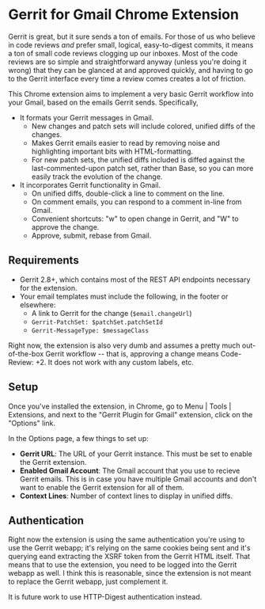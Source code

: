 Gerrit for Gmail Chrome Extension
=================================

Gerrit is great, but it sure sends a ton of emails.  For those of us who believe in code reviews _and_ prefer
small, logical, easy-to-digest commits, it means a ton of small code reviews clogging up our inboxes.  Most
of the code reviews are so simple and straightforward anyway (unless you're doing it wrong) that they can be
glanced at and approved quickly, and having to go to the Gerrit interface every time a review comes creates a
lot of friction.

This Chrome extension aims to implement a very basic Gerrit workflow into your Gmail, based on the emails Gerrit sends.
Specifically,

* It formats your Gerrit messages in Gmail.
  * New changes and patch sets will include colored, unified diffs of the changes.
  * Makes Gerrit emails easier to read by removing noise and highlighting important bits with HTML-formatting.
  * For new patch sets, the unified diffs included is diffed against the last-commented-upon patch set,
    rather than Base, so you can more easily track the evolution of the change.
* It incorporates Gerrit functionality in Gmail.
  * On unified diffs, double-click a line to comment on the line.
  * On comment emails, you can respond to a comment in-line from Gmail.
  * Convenient shortcuts: "w" to open change in Gerrit, and "W" to approve the change.
  * Approve, submit, rebase from Gmail.

Requirements
------------

* Gerrit 2.8+, which contains most of the REST API endpoints necessary for the extension.
* Your email templates must include the following, in the footer or elsewhere:
  * A link to Gerrit for the change (`$email.changeUrl`)
  * `Gerrit-PatchSet: $patchSet.patchSetId`
  * `Gerrit-MessageType: $messageClass`

Right now, the extension is also very dumb and assumes a pretty much out-of-the-box Gerrit workflow -- that is, 
approving a change means Code-Review: +2.  It does not work with any custom labels, etc.

Setup
-----

Once you've installed the extension, in Chrome, go to Menu | Tools | Extensions, and next to the "Gerrit Plugin for Gmail" extension, click on the "Options" link.

In the Options page, a few things to set up:

* **Gerrit URL**: The URL of your Gerrit instance.  This must be set to enable the Gerrit extension.
* **Enabled Gmail Account**: The Gmail account that you use to recieve Gerrit emails.  This is in case you have multiple Gmail accounts and don't want to enable the Gerrit extension for all of them.
* **Context Lines**: Number of context lines to display in unified diffs.

Authentication
--------------

Right now the extension is using the same authentication you're using to use the Gerrit webapp; it's relying on the same cookies being sent and it's querying eand extracting the XSRF token from the Gerrit HTML itself.  That means that to use the extension, you need to be logged into the Gerrit webapp as well.  I think this is reasonable, since the extension is not meant to replace the Gerrit webapp, just complement it.

It is future work to use HTTP-Digest authentication instead.
